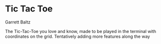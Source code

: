 # Tic Tac Toe
Garrett Baltz

The Tic-Tac-Toe you love and know, made to be played in the terminal with coordinates on the grid. Tentatively adding more features along the way
